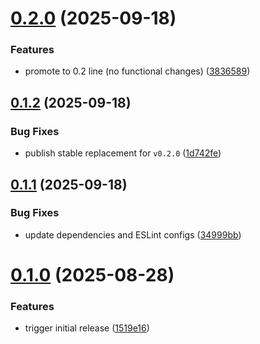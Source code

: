 # [0.2.0](https://github.com/m14n/devkit/compare/v0.1.2...v0.2.0) (2025-09-18)


### Features

* promote to 0.2 line (no functional changes) ([3836589](https://github.com/m14n/devkit/commit/3836589a6a368e257e75db2e463c998b34c776d8))

## [0.1.2](https://github.com/m14n/devkit/compare/v0.1.1...v0.1.2) (2025-09-18)


### Bug Fixes

* publish stable replacement for `v0.2.0` ([1d742fe](https://github.com/m14n/devkit/commit/1d742fe6c5b156045f27b8b3d50e92166d9e93b3))

## [0.1.1](https://github.com/m14n/devkit/compare/v0.1.0...v0.1.1) (2025-09-18)


### Bug Fixes

* update dependencies and ESLint configs ([34999bb](https://github.com/m14n/devkit/commit/34999bbad9adc813ab822b7535a847fee881ae13))

# [0.1.0](https://github.com/m14n/devkit/compare/v0.0.0...v0.1.0) (2025-08-28)


### Features

* trigger initial release ([1519e16](https://github.com/m14n/devkit/commit/1519e16e793757a4ffb0d3ae2e6fcd34c395c7ef))
